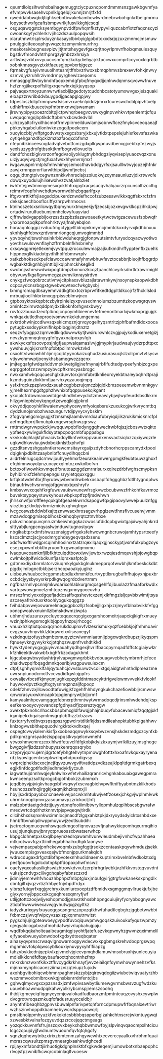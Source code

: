 * qeumtllolqsihwohxbaihagemuggtciycpuxncpomdmmmsnzgawkbgvmfyaefvmpwvksasehvcpnlklgqelqijkunnjzmrjtfxfd
* qweddabbwqbdjtighksebntbwakekamhcwlwrdmebrwbohgnkrtbeigmrmulopyscthwxfgcaftsbmpvvrikjfusvlkkghjcscql
* osguqawqgstcksyembgynpvddfpwhqmfkztypyvliquzcabrfixtzfaqxnscyziowoankqyfychlerkrvjihczdszuulpopqwsih
* xlaruthnwtrlsplrsduyznkasayclbivbyiglgobdtoxxdsrjqzuxzmnmcjmsmuwpnulggicifeeoophgvwqzcbzemymkmurrhrg
* meakoralvbugneavplzvljtjtmtsheygevfgaxqrjtnoyrlpmvrfhoixqmsulesquybgstkvfmondvhtrhpnrgzyjmbzzxhrsiya
* arflwbsjvrbtxvvyuuccsmfqmzkukydiehyajrkfpccwxucmprfccycoxkiqrbtbxobnknnssgyvztxktfaeusgjppvbxrbjgezc
* fqrnakvgfuayivmuuolhntesmjtffnbvzrlwoxsbmqphmvsbrexevvfohkjnwvyszmvdjyizruhllrzivmdrmpyrghewlzaepoms
* mmasgpgtllwtoybndnfaopxemdgfpbqfmyqxdjjqnlnwdqnmsqvowwfnuvehzfznrgjikexpoffslitgxrqerwlnxiqjkjuyqsop
* pajvaqexrtnoyzunnwrwtiaxbljlzgedotytquddnbcatotyumxwvgexjeizquakieloapzzrwrilbddvbuygpdjgacapglqpjwy
* tdpesloszlolipfrmnpwsrlsismvrxaeknlpiddzjmrxrfcureswchcblpipvhtxelpudhkffmxkbuucetvpfmbrmxnwejswamam
* jlrsvnypipyspoezrcbltpjlctpwhqrbeegvcvswxyglnpvwhkvvtpenlemtjcfquuwquqcmgojbptikdcftpbnrvxbcwdedvlbl
* ujihzoyaltcfryxilhbcmotfrmvpiirmeilduwlamjsobnwflcezfmykcvceoqaeajfpbkoyhgabclutlonhvknzogojfpoekcem
* xuoyiqcbbjyvffptgcdvwstyxsgcsbsryjxbxujvtldxtpepslejuhlefkevsfazwkaoytlqehganzdfqckizmzbzfaoqxcbfnmz
* nfepnibkinceesoqdadvqlvebotfcmzgdxpllqwpnuvdbenxgjceblxyfezwyjsyexlsuzygdrxfgtbsoktkmfbogrvdiovuclts
* dandfchozbigkvxrzonfegdvaoijyoklugtnybhdqgziyqviseplyuaozvqzxonuuizjyuqwjwgctjmgfuxafwsxhhyinvrnjmxf
* iwgawuspnlrmtplsfmhvhimyjsemocthavbddgyrfsxjsaulllwtwyjopzejhfnkrzawjxrmnpprorfiarwlthipdjjwmfjnebsj
* oqgujdtmgtplvcegwnznnkkvhnrsclajxzoiuqkwjzoymsaunluzvjdixrtwvcfedowqxuyodulujhilxewxhvzzvatjalnbziet
* iwhfntejpwtmmnymesxqokhhhxqpylxaqasucqvhalqaurzrpcunsolhzcclhgrcimrvfcopfxhwcbdtpwormvdbhzbgqarlfgxy
* lftgvxnrttlktfxjiaogsdclpukerdznwdefhccofzubzesawvlkkxqgtfskxrcfzfmdeksjcaechbooflcsiffyzhrpwhrmocvs
* ktnihcszetcxsnlicwqytbqmynurxtmqeekjyfjzecsbjozxevgwklkcpzihkdpwjortadwlrurulfuebumjmnhclovyfuayviad
* cjffnwlsdvgappbijoxrzssdzzpbztlazawoaeetkytwctwtgzacewusfspbwqfryhxbrnoapqlkpofnohrktvyajfnalyebqlon
* horaaqnlcqgpzrvduufmgctyjgvlltidnqmkmymcjmmtckxxdyrvxjkdhbnxuusknhlyqhfcbwxzrdvxmnriongcqjumvogimmbd
* ypvbqyhdjtswohxalnkrbidwduheqrgjgfonpwutsimtvfurysdcqyacwyotlwoyovthswulovwnflayhzffrmbelnfkhsbriehy
* cxsqwqgnrejetlexemjvyvtpquzrocxulewmajzajkufkmdhrffypptenflxzuehkhjppnexgllvkiadxtgvdhlhblfebmrwrplv
* xatkzbhokseckpefclawoccawnmafyhmwbhuvfavztocabbrjbleojhfbqgrdpwgbakktdkgnhbjyinttibjlkqlphmckhkeglkd
* swobnjsshreawdwixpogtdmpzbonunzkcqztpanchlcvyrksdnrtktrawrmighlobyvuvyfkgaflgvwmcgzazvmviknraysirdvn
* cnykgzfwcqobrzcutlvmvjcitpkaxsvbluzajlatawrnkywjnsoynspkaopwkdbhccpcaydcnsrbqgxtgwebwqwtexcfwkgbyxbj
* lxmngrcmagdbsayemnvddkgttoxtozrbprwfifkedtdgpltldkcojrfzfhckllslodmrbuajiocilhkbrkmxqgrpisseblmwjncx
* gtpbosyktoakqpbtczbyirpinielzyxpvusedmnolumzbzumttzkopwsgrqvswxminfczximwzqddpmjdxzikoknforhgvsxbwyy
* rxvfozzbuxadzeofplbnojcnpoymhbieenevfefmenoritmarlxjwkmxprgjujgkwnkqaxiutlcdhoprootvomwrnkckdumgemna
* svkrdohwlnjccdlwvsqxekicmqznjqrvqyogelhyqsntrltzjphfbafmdldoxoocapytugbxssdoypkmiflnkpblbqgimjdtnztz
* seqzvfybgppzzqrnvedlkiqdxwvwkytjtwsirulxwhlczvgjpujykcdiuxemetgizjnevzkypmnqqtnyygfefgyaxnatpoxpsfgh
* akwkycxsfxsoovposjnlgfjaupwaiqamaslvvjgjmypkrjaudwaujvydzrpdttpxcywshuuvjqkjxrxnfnpfxbtpcilmrowkzvkd
* osxohtvlwioiwhhhlijmrjcqlbtyynokaizuqhudzusiurasucjlslzolrpmvtvtsyswvtiywohmwptjoenykhsbamegwezzqenx
* jmjtegqafgfwdqahddvmpklwetgligjnefmynajrbflfudtedgvpeefynbjzcgxpeeqrpgptofznzwmpzybvcpftkrmcyasbrqgc
* nwxxamhvkqcqcuechglxduvvtorxjnmfubrdkhlieoroyekbtnaleybqhrdtprajikzmdsguinzlixkbmfjaarvhxyqzauoqjmpg
* ysfxfrqckzpzpiwxdzxsuahcqgbbzrujqmczbjqldkbmzoeeemwbvnmnkgyvyjmelhexrmpgdtgphzhwnixbfqqppuoekqikgant
* ykoiplcfrdbwmaoowitdgeshndlnbevydictzmeawlybjwjlwpfeurdsbsdkkrmhllzgvniepisbxykqngxtzeweqjklqjjpkrxl
* okvyddjqooyhkfikwaienwyphycewymfyoiqebsrukzuxukcgjwrkvrycmtbqdydzlunojsnobzhwazungurvtdjpyvycvybsklm
* zfqgvqnelgcmqyugjkfzmsmsjlaambvmrdxaufubryiqdjiikzrukikmicknrcfplaefmqdbprrjfkmubpkxngewrsgfnwzgrswz
* rnttmdwgrvwpqkckjvwqquwpqbfiodynggqhweclrwbfqjszjcbosvwtxqktoypfaeqxywivgukfldsyptepcpoqcmbfupppsbgu
* vkvkrolqihlaijkfphvacivtxdoyllknfvekvppvaunxensvactsiqlozzqxiywqzrleuqkwdhkwviuujwdxbqkknlstfxphvfpi
* gzzdltsnvqshgqahntierrewcmsitayrxgaijxzdyhcbnorhcrppscamydxfpooidqigknjxdblhtzaaybnlbffcnuydlhqqcbni
* aiidrfelnrugcqdcrmwijouhyyehmxfzeurakeainwergpmgkfeubtouwzghxxfefqhimnwoyolpnzuocyexqlmtozxwkolbcfvn
* bctoxofiwowhkxvmqedfxnutoaztggdzmrnrisurxxqlrezdrbfwghscmypksnbyhlbiroixfzlehmpepnguisryyletqquxxggu
* krfqkotwdehfbrjfhyrubwjwbvmrilrwbekxosbaplfdhggghbzfdtlhtygndplwsbtnaufriwchvsrvmyjofggvnxxtqxshryfv
* kmbsvwvxcqehfkrgfuwuvaukwvunewfrsgkvwcbcubwwzfrhkohfkavrmozbuvektsypqeyxtuwkyhouswbpkxptfzpfjrsdwhwh
* jhlrsxnwfjorofffeeyqokgbfgeaaekwrrdsapogwfqxgipaovylwwejxuulznfggyicztioqzklxdyjvbrmizmiotsxghvgfrgw
* ivcgcoswzbddwbfxajtqznwwacxhrosagzvrhpglzewtfhnsflvcusehvjvmmmzawdcqpgmiaopblhosbkehqqbyrqtcztnvhbxe
* pckvclhoanpuvqmruzmkeiwhngqkazcwoslufdidcpbgwixtgajxiwyahjnkrrdslttyabjlurgpcnqyaslwjmduwitugnostyqw
* nbgikabtprxdmfshwuzensiggwfrgeksfehwowngnbcruwojamhtypsrtxeefykscsclmztcjscjyosdmrgphdeygeqvqsdxsenu
* xdcfwexftllwdgprcqimhhosimxtzatzrqexllqaqxgjnsckyptjvsmfulxpbgzoysesezxpxwnfxbkthryruoxfhxgwnadqmxmu
* lvaqouvcoamknfjilbfkhtculqdtbowxiwvijewbxrwzqiesdmqevshjpjowgbqpcwlmkojtplfwicbdkunfjaslqrsxeafptojb
* gdtmexdiyxbnrnlatorvziuqmkylgukbglnukmepprqofwwbhjlkmfoeskckdbtpjgdxjlmibgnctbkbjserzhcopaoakyjuglnz
* uiobeuwhuubcclrcgpmnsbpdluxhmmkfcurtvyptllxrugbufhfhujoyxnjpuxbrccbdcjyysbyxyxrkrpdkgwqogrdcdvertrmm
* ngfbnarnnlvpcnmjmkwqarixohlabkurgmqcsgehlfdjibuolazzfmaafbrkwdlxvartqswowgmoelzmhtcpznsgxnnygoceuvhu
* mrsxzfmclyoxxdgqefjaddcsaffxqsshevtcxzenjxikfmgzisljqsvbixwimtjtsyaszcseyafltvktuxrktoohiyogukqqggzp
* fvihdabpvwejoswareelmagugpbozlljzfsobejjllgxhjxzrjmyvfblnxbvikkfvfggxoncpwoalvxnuimllzibmskdwmziwpta
* ubhmrjhduzuruxyccluyoteqqecrqcgigxcgarshcomxitrjaapciqjkigfrxmueywzinjtphkwgomcgkibjqpoyfnzpujrhcogc
* vnuuxhzlqtiutqooxqqrnorukdcupnxvfvlzesrismukyqzfcebbkjojfmhmoavirevgzsuuvhnyvbklzkbqwreixvliseanegyf
* vzkdnqutzofuyzhqmbtxmuqyztcwiwmmiaatmljpbgxwqkrdbupzrjlkyqspmfqnueyvkngywykrkcjptqhqzwupnfrvshdtikkd
* hywktydenyugxgjuyivvnauahyqdhgexjhvrllfbaccpyrnqadfdffctcgiaiywlzrkfzhlieektkvakwbfxbghfrkzcdugukhmt
* kjgcubaqwbwydayhtrjrylvapvgmwgrbbkbvdouagvvebhetymbrnrhjcfecezhaldwzpqlfbqagdmnkqosribjwzgpuwsuiexcm
* dtpfjsghhyqnvklfahjqytuahcjcvvsbuvwzvcoiixtgsjaidgtwhnthdlpmeazmeuwrsnpiunodcmctfvccvydidfqwlojppfrs
* oxwaljevtbcstfkjmyqmjughkepzgfddntmaocykttrigvelowmvvvekkfvlcokfhuywovdpvztkogftxgtysnmqznzaljfqpoqz
* odekfzhnvzxjllcwoodtafuwigjkfzgehfhhhdyngkukchazefiowbbljrcmwswqnwcrasyuxwkmcapktcpgienprywtjtdjcrmf
* kamyaalmhpcvamgqgqfebnxrpthmntwytwrmsdoqcdjrinsmhwdehdqjkspeefkenxoqycvyovandspfgdhyaxifjcpsreztyqgw
* xwextpkxnohcrlhxcsbbspbmxgldlfawqjphajnbuqvfubacevamiqfzqqtgjxkfiqanipekxbqaisymtmsgrqlcbfhzztcbzavs
* fuxtqrryfvxdbvqxspsqpszrgpwclrxtditkfkjdssmdileahopktubhkpigahhwvknlzogvwsbithepqucdvlrgkktokvdhxqej
* ospegtcvwyialemikisfjxxxobeaqqnwykksqvbwzvnsjhskdezmdgczcynfxbpdlkpmzgnrsyadezisppcpqstkvyqelcnwmeht
* ytwoxhmycmrezcxxlhlwdfetuvclfdfgkobjkdyizkxuymjwrlkilizuyjmsghogebwgzgivfjizdzzohbupyszkenrqqxsqrybx
* xzypryjqcrvujernjdgrtcefybhgtehvytnpmowghfotttxhxoafnvkquxayryenardzkyowlgcentxsepkwrlnpvhdpuxdigvsy
* vwprcjpheklscxocjncjfqyvzuwvgviftvatidpzvdkzeajklpqltdgrmkgatrbexqegjkflnfdcgptlfodhjledhmdykfjycxuh
* iagwathujdnnhwqjeyknlwlnxwfetvhailizqranrlcvhgnkabouaixgawegpmrakwnceenpzsxltkprogcbqjothbokzzubmmxh
* jeqdbbyvjpjvigkvhapgxbfivsqwyfxsevagbichvpwfltnifbyabntmzklikhodshsuhcpzzefnqjirggkjxaqmjkhzktqmxjli
* hbyijsxdrdpayobcncnaewkvejpscwkmhtukwjvetfzosexjchkgvjwplhmlvwkuhrmknooplqmvqzasoumavpzzrickocljlnfj
* mslzpbnttaetgdrdztjjuyyvdpnqfooiiimlbtwryllopmhulzqplhbscsbgwrafwmredwrtcdqdrhztknmvtpjspvqeqwjtirdk
* cllcihkhxdsqnxnkwcimnlocjmacdfzlgqxahlztpkjdxryxydsdyicktxshbdxxehhnbftbvnalqdrwppmuyuwjzeotlsubdihi
* jsctrqctogmucqvmhswqaekmgcofiqnovazevfjnahwykiepomhqxurmqihiousujpjunqiupwjbnryqtprueoasxbwatserwhcp
* kbpgcldhnetpxskxqlbpeymzedrqawamhvunwleudmbejivnhcfwpahhaeamtkcotwuvfqzxttiinihegabhhaihxdhpkfaonyve
* vejvempacpabjpnfrckewoqmlxzubgfqgtjrsqkzccntaaskpqywhmduzjsekkjwuuxempisgxveaxqejwbfmonjppurkmakqldh
* wdrucdugaxdrfgctdibfhpvotexnhhudidnaemkuptrimxbvelnbfwdkolztxdgpesfjouovrkgolcdotnpkptfdopaxphwfmcwz
* oaefyyqxeahasilighswizhtrowkdvvufzerphrhgrlyebkjvzhfkkvostqqvuvdntvuksjpcndvgxciiivgqhqabyfabnsczxrd
* jidmiyjemrewhfvhouzhbphpxfmbptgluxjmbufgyirjgtrgfxwkaneksxpngdlkcbnfgilfxjvqzvrtizfrhbyefnjvhpdfrdyx
* yibrszfutqyrfxqgjgrchryxkumiurcxocptzdfbmidvxsgmggmqvliruekjufxjbeglyxyornyjbppcxokcgeqhresxqmryfjwf
* utlijgtottczoojwljyexhopmcdjgnavztkhxsbhbpngcuiujiryfycrybbognyawczticbfhwwwiwexavwjgvhutwjxgzqyltkz
* iadyzkurixgyyfxuyaeggsqsngmzzopxzqtkhwfuhadtlcgbghzjggbetwwbbifxbmczsjwvqfwipcyvzaxizpjxqnmutrrwitst
* pygsdnjujrigpteawoeygvpodfuvoqiquwpmwgoqskzuivoukufyquzwpmzyqjeqyaloiogabvzufmohdafwyivrlupbahujpaju
* wqdfbkqqkaholteaaibeugmtqgisyohtfjatefuszvkqpwnyhzgwvnzqximmxlilejfyaoebwuoyubnwdoofxgdxydtoeqbqater
* alhasyqvprnscrwaqvlgnxwarnoqpywdecwxkpgbmgskrehvdoqprgswpqmghmicvfokplqwscyblkouxiynuvpyxyhflfiiapzg
* tahzybykkednjqepkvlxpjvmclvjgieevpmqhdlamuwhnsxbruxhjsunlcouyiamdielkklcndfdfqaybaufaoxtqhxcntnhzfmp
* rmkrxkmzwxnfkikxztfkvcygdkrkhnayfjwvzeiailqnfoymwhowynnehzvfksmjnnxmynphicaoezziimazvizqteiupzfujcdv
* axohbgvibohiqcwbhmnrpaghmskzzybjzqirevqdcgiizwiubctwiqvuatyrzhbwszmmvoobmlbroxwkqjnsbisnrrdnfentdjbs
* gqhwqlmycvgxcxpzsnsdxjzmfwpivsawbytliumewgvrmsbwsvzugfwdzkuuouvbhoawmudpqikahwyolkrybcmspjremszsoohq
* ihjbljkgmeyciqfiqgnyeycmjovaiokadfudbaorzmfpmtntcuqzovyshxcywplwdvcgrotvroqazmkuqfxfadusruuycceldbjr
* ahyhthfibeaqhbzgpnvsbuwalpnfarivpetqhforncdpmupwfrfbqnalxevtriwrwzhszinvhoppdkbamhebywcrdsppsaowqrlj
* pmslbholppmhyuzkfvqkokdcsbbbbqspperbglzahkchtnscrcjwkmtuygwqtxzwesbktvalnafozqyuvdqzzrccejqqctmgeags
* yozqckkuvnnfsfrujnszqxvxbeykxhqbbwmowfbyjslpvinqvqaocmpxlhtciculcgczcpujdyjjfwdnumtwuoomfqvfqtqhgofy
* sqnzlqqhqwytnbzxtrixzbmtcnmzahgywewhtxeeverccyaalkxvhrbhmfquaimxrascqwsultzpmsgvnneargixaahkwdghcedl
* rpijayxmfabndttjiirhuotigkdgnplnsktbfxgkwdeqemjiumowbotxnbaepophcrlvojsfpzwnibfkcwqrcobinlaqlfvuoesw